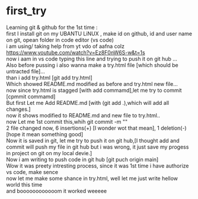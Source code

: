 # first_try
Learning git &amp; github for the 1st time :
<br>
first I install git on my UBANTU LiNUX , make id on github, id and user name on git, opean folder in code editor (vs code)<br>
i am using/ taking help from yt vdo of aafna colz https://www.youtube.com/watch?v=Ez8F0nW6S-w&t=1s 
<br> now i aam in vs code typing this line and trying to push it on git hub ...
<br> Also before pussing i also wanna make a try.html file [which should be untracted file]...
<br> than i add try.html [git add try.html] 
<br> Which showed README.md modified as before and try.html new file...
<br> now since try.html is stagged [with add commamd],let me try to commit [cpmmit commamd]
<br> But first Let me Add README.md [with (git add .),which will add all changes.]
<br>now it shows modified to README.md and new file to try.html..<br>
now Let me 1st commit this,whih git commit -m "" <br>
2 file changed now, 6 insertions(+) [I wonder wot that mean], 1 deletion(-)[hope it mean something good]<br>
Now it is saved in git, let me try to push it on git hub,[I thought add and commit will push my file in git hub but i was wrong, it just save my progess in project on git on my local devie.]<br>
Now i am writing to push code in git hub [git puch origin main] <br>
Wow it was preety intresting process, since it was 1st time i have authorize vs code, make sence
<br>now let me make some shance in try.html, well let me just write hellow world this time
<br> and boooooooooooom it worked weeeee
